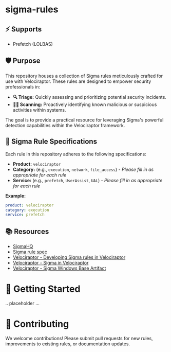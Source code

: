 # sigma-rules

## ⚡ Supports
* Prefetch (LOLBAS)

## 🛡️ Purpose

This repository houses a collection of Sigma rules meticulously crafted for use with Velociraptor. These rules are designed to empower security professionals in:

* **🔍 Triage:** Quickly assessing and prioritizing potential security incidents.
* **🕵️‍♂️ Scanning:** Proactively identifying known malicious or suspicious activities within systems.

The goal is to provide a practical resource for leveraging Sigma's powerful detection capabilities within the Velociraptor framework.

## 📝 Sigma Rule Specifications

Each rule in this repository adheres to the following specifications:

* **Product:** `velociraptor`
* **Category:** (e.g., `execution`, `network`, `file_access`) - *Please fill in as appropriate for each rule*
* **Service:** (e.g., `prefetch`, `UserAssist`, `UAL`) - *Please fill in as appropriate for each rule*

**Example:**

```yaml
product: velociraptor
category: execution
service: prefetch
```

## 📚 Resources

- [SigmaHQ](https://github.com/SigmaHQ/sigma)
- [Sigma rule spec](https://github.com/SigmaHQ/sigma-specification/blob/main/specification/sigma-rules-specification.md#logsource)
- [Velociraptor - Developing Sigma rules in Velociraptor](https://docs.velociraptor.app/blog/2025/2025-02-02-sigma/)
- [Velociraptor - Sigma in Velociraptor](https://sigma.velocidex.com/docs/sigma_in_velociraptor/)
- [Velociraptor - Sigma Windows Base Artifact](https://github.com/Velocidex/velociraptor-sigma-rules/blob/79bcffe6dd368c2ac0f867810a78e6d7e81359e1/config/windows_base.yaml#L1158)



# 🚀 Getting Started

.. placeholder ...

# 🤝 Contributing

We welcome contributions! Please submit pull requests for new rules, improvements to existing rules, or documentation updates.
